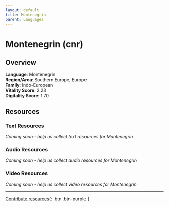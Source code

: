 ```yaml
---
layout: default
title: Montenegrin
parent: Languages
---
```


# Montenegrin (cnr)

## Overview

**Language**: Montenegrin  
**Region/Area**: Southern Europe, Europe  
**Family**: Indo-European  
**Vitality Score**: 2.23  
**Digitality Score**: 1.70  

## Resources

### Text Resources
*Coming soon - help us collect text resources for Montenegrin*

### Audio Resources
*Coming soon - help us collect audio resources for Montenegrin*

### Video Resources
*Coming soon - help us collect video resources for Montenegrin*

---

[Contribute resources](https://fairtrain.github.io/){: .btn .btn-purple }
